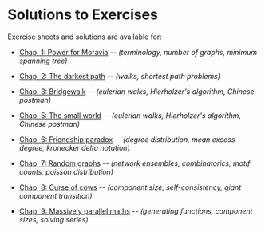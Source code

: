 # Solutions to Exercises

Exercise sheets and solutions are available for:
- [Chap. 1: Power for Moravia](pdf/chap01/README.md)  -- *(terminology, number of graphs, minimum spanning tree)*
- [Chap. 2: The darkest path](pdf/chap02/README.md)  -- *(walks, shortest path problems)*
- [Chap. 3: Bridgewalk](pdf/chap03/README.md)  -- *(eulerian walks, Hierholzer's algorithm, Chinese postman)*

- [Chap. 5: The small world](pdf/chap05/README.md)  -- *(eulerian walks, Hierholzer's algorithm, Chinese postman)*
- [Chap. 6: Friendship paradox](pdf/chap06/README.md)  -- *(degree distribution, mean excess degree, kronecker delta notation)*
- [Chap. 7: Random graphs](pdf/chap07/README.md)  -- *(network ensembles, combinatorics, motif counts, poisson distribution)*
- [Chap. 8: Curse of cows](pdf/chap08/README.md)  -- *(component size, self-consistency, giant component transition)*
- [Chap. 9: Massively parallel maths](pdf/chap09/README.md)  -- *(generating functions, component sizes, solving series)*
  
  
